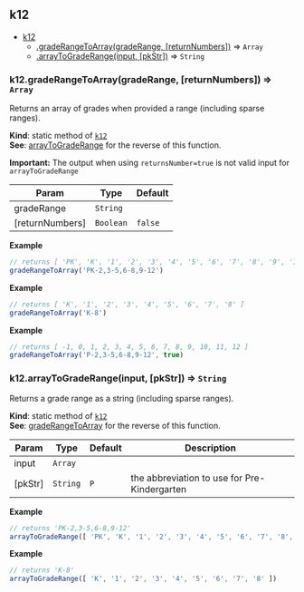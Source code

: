 <a name="module_k12"></a>
## k12

* [k12](#module_k12)
    * [.gradeRangeToArray(gradeRange, [returnNumbers])](#module_k12.gradeRangeToArray) ⇒ <code>Array</code>
    * [.arrayToGradeRange(input, [pkStr])](#module_k12.arrayToGradeRange) ⇒ <code>String</code>

<a name="module_k12.gradeRangeToArray"></a>
### k12.gradeRangeToArray(gradeRange, [returnNumbers]) ⇒ <code>Array</code>
Returns an array of grades when provided a range (including sparse ranges).

**Kind**: static method of <code>[k12](#module_k12)</code>  
**See**: [arrayToGradeRange](#module_k12.arrayToGradeRange) for the reverse of this function.

**Important:** The output when using `returnsNumber=true` is not valid input for `arrayToGradeRange`  

| Param | Type | Default |
| --- | --- | --- |
| gradeRange | <code>String</code> |  | 
| [returnNumbers] | <code>Boolean</code> | <code>false</code> | 

**Example**  
```js
// returns [ 'PK', 'K', '1', '2', '3', '4', '5', '6', '7', '8', '9', '10', '11', '12' ]
gradeRangeToArray('PK-2,3-5,6-8,9-12')
```
**Example**  
```js
// returns [ 'K', '1', '2', '3', '4', '5', '6', '7', '8' ]
gradeRangeToArray('K-8')
```
**Example**  
```js
// returns [ -1, 0, 1, 2, 3, 4, 5, 6, 7, 8, 9, 10, 11, 12 ]
gradeRangeToArray('P-2,3-5,6-8,9-12', true)
```
<a name="module_k12.arrayToGradeRange"></a>
### k12.arrayToGradeRange(input, [pkStr]) ⇒ <code>String</code>
Returns a grade range as a string (including sparse ranges).

**Kind**: static method of <code>[k12](#module_k12)</code>  
**See**: [gradeRangeToArray](#module_k12.gradeRangeToArray) for the reverse of this function.  

| Param | Type | Default | Description |
| --- | --- | --- | --- |
| input | <code>Array</code> |  |  |
| [pkStr] | <code>String</code> | <code>P</code> | the abbreviation to use for Pre-Kindergarten |

**Example**  
```js
// returns 'PK-2,3-5,6-8,9-12'
arrayToGradeRange([ 'PK', 'K', '1', '2', '3', '4', '5', '6', '7', '8', '9', '10', '11', '12' ], 'PK')
```
**Example**  
```js
// returns 'K-8'
arrayToGradeRange([ 'K', '1', '2', '3', '4', '5', '6', '7', '8' ])
```
